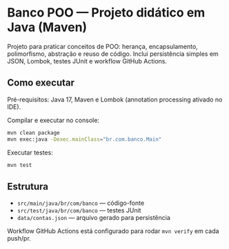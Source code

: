 
# Banco POO — Projeto didático em Java (Maven)

Projeto para praticar conceitos de POO: herança, encapsulamento, polimorfismo, abstração e reuso de código.
Inclui persistência simples em JSON, Lombok, testes JUnit e workflow GitHub Actions.

## Como executar

Pré-requisitos: Java 17, Maven e Lombok (annotation processing ativado no IDE).

Compilar e executar no console:
```bash
mvn clean package
mvn exec:java -Dexec.mainClass="br.com.banco.Main"
```

Executar testes:
```bash
mvn test
```

## Estrutura
- `src/main/java/br/com/banco` — código-fonte
- `src/test/java/br/com/banco` — testes JUnit
- `data/contas.json` — arquivo gerado para persistência

Workflow GitHub Actions está configurado para rodar `mvn verify` em cada push/pr.
